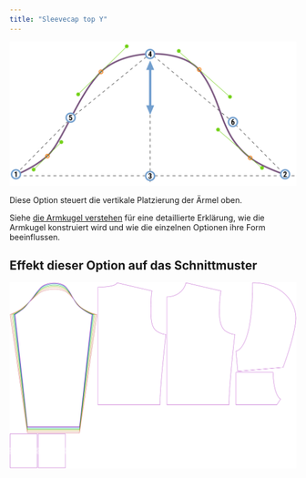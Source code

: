 ```yaml
---
title: "Sleevecap top Y"
---
```


![Die vertikale Position der Ärmelhaube](./sleevecaptopfactory.svg)

Diese Option steuert die vertikale Platzierung der Ärmel oben.

<Tip>

Siehe [die Armkugel verstehen](/docs/patterns/brian/options#understanding-the-sleevecap) für eine detaillierte Erklärung, wie die Armkugel konstruiert wird und wie die einzelnen Optionen ihre Form beeinflussen.

</Tip>

## Effekt dieser Option auf das Schnittmuster

![Dieses Bild zeigt den Effekt dieser Option, indem es mehrere Varianten überlagert, die einen anderen Wert für diese Option haben](huey_sleevecaptopfactory_sample.svg "Effekt dieser Option auf das Schnittmuster")
